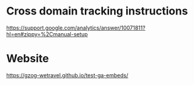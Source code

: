 # Cross domain tracking instructions
https://support.google.com/analytics/answer/10071811?hl=en#zippy=%2Cmanual-setup


# Website
https://gzog-wetravel.github.io/test-ga-embeds/